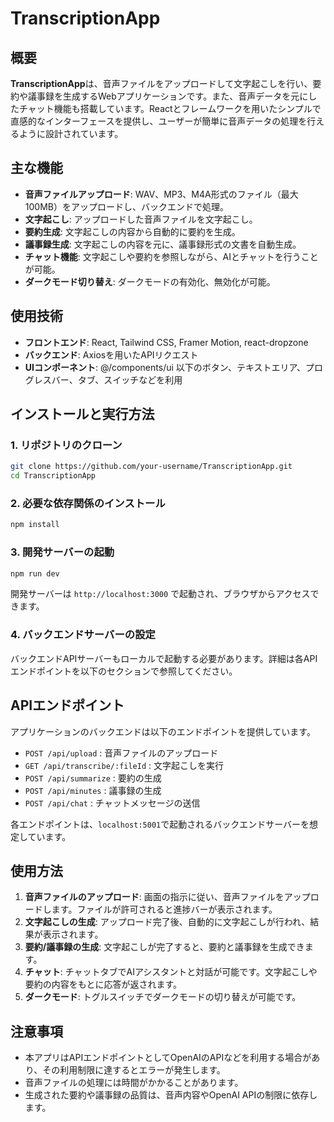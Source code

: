 # TranscriptionApp

## 概要
**TranscriptionApp**は、音声ファイルをアップロードして文字起こしを行い、要約や議事録を生成するWebアプリケーションです。また、音声データを元にしたチャット機能も搭載しています。Reactとフレームワークを用いたシンプルで直感的なインターフェースを提供し、ユーザーが簡単に音声データの処理を行えるように設計されています。

## 主な機能
- **音声ファイルアップロード**: WAV、MP3、M4A形式のファイル（最大100MB）をアップロードし、バックエンドで処理。
- **文字起こし**: アップロードした音声ファイルを文字起こし。
- **要約生成**: 文字起こしの内容から自動的に要約を生成。
- **議事録生成**: 文字起こしの内容を元に、議事録形式の文書を自動生成。
- **チャット機能**: 文字起こしや要約を参照しながら、AIとチャットを行うことが可能。
- **ダークモード切り替え**: ダークモードの有効化、無効化が可能。

## 使用技術
- **フロントエンド**: React, Tailwind CSS, Framer Motion, react-dropzone
- **バックエンド**: Axiosを用いたAPIリクエスト
- **UIコンポーネント**: @/components/ui 以下のボタン、テキストエリア、プログレスバー、タブ、スイッチなどを利用

## インストールと実行方法

### 1. リポジトリのクローン
```bash
git clone https://github.com/your-username/TranscriptionApp.git
cd TranscriptionApp
```

### 2. 必要な依存関係のインストール
```bash
npm install
```

### 3. 開発サーバーの起動
```bash
npm run dev
```

開発サーバーは `http://localhost:3000` で起動され、ブラウザからアクセスできます。

### 4. バックエンドサーバーの設定
バックエンドAPIサーバーもローカルで起動する必要があります。詳細は各APIエンドポイントを以下のセクションで参照してください。

## APIエンドポイント
アプリケーションのバックエンドは以下のエンドポイントを提供しています。

- `POST /api/upload` : 音声ファイルのアップロード
- `GET /api/transcribe/:fileId` : 文字起こしを実行
- `POST /api/summarize` : 要約の生成
- `POST /api/minutes` : 議事録の生成
- `POST /api/chat` : チャットメッセージの送信

各エンドポイントは、`localhost:5001`で起動されるバックエンドサーバーを想定しています。

## 使用方法

1. **音声ファイルのアップロード**: 画面の指示に従い、音声ファイルをアップロードします。ファイルが許可されると進捗バーが表示されます。
2. **文字起こしの生成**: アップロード完了後、自動的に文字起こしが行われ、結果が表示されます。
3. **要約/議事録の生成**: 文字起こしが完了すると、要約と議事録を生成できます。
4. **チャット**: チャットタブでAIアシスタントと対話が可能です。文字起こしや要約の内容をもとに応答が返されます。
5. **ダークモード**: トグルスイッチでダークモードの切り替えが可能です。

## 注意事項
- 本アプリはAPIエンドポイントとしてOpenAIのAPIなどを利用する場合があり、その利用制限に達するとエラーが発生します。
- 音声ファイルの処理には時間がかかることがあります。
- 生成された要約や議事録の品質は、音声内容やOpenAI APIの制限に依存します。


